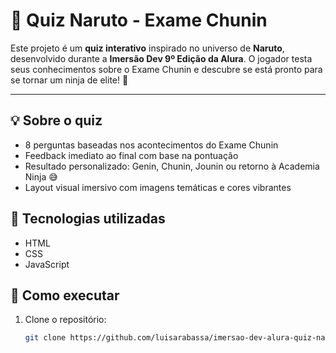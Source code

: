 # 🍥 Quiz Naruto - Exame Chunin

Este projeto é um **quiz interativo** inspirado no universo de **Naruto**, desenvolvido durante a **Imersão Dev 9º Edição da Alura**. O jogador testa seus conhecimentos sobre o Exame Chunin e descubre se está pronto para se tornar um ninja de elite! 🥷

---

## 💡 Sobre o quiz

- 8 perguntas baseadas nos acontecimentos do Exame Chunin
- Feedback imediato ao final com base na pontuação
- Resultado personalizado: Genin, Chunin, Jounin ou retorno à Academia Ninja 😅
- Layout visual imersivo com imagens temáticas e cores vibrantes

## 🎯 Tecnologias utilizadas

- HTML
- CSS
- JavaScript

## 🚀 Como executar

1. Clone o repositório:
   
   ```bash
   git clone https://github.com/luisarabassa/imersao-dev-alura-quiz-naruto.git
